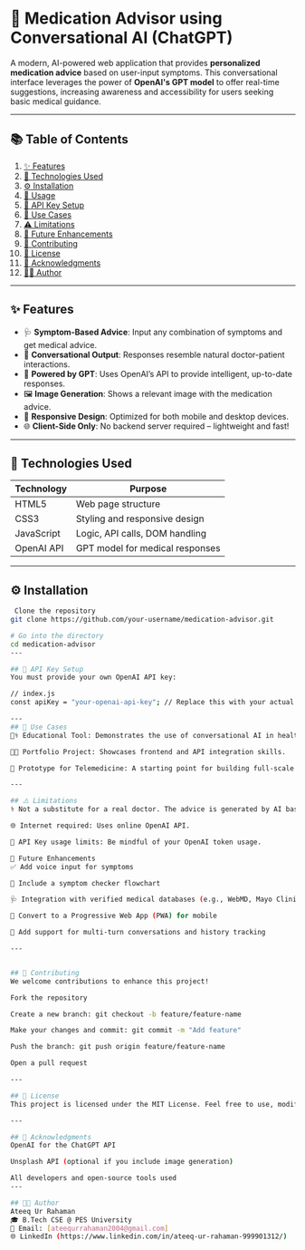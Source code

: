 # 💊 Medication Advisor using Conversational AI (ChatGPT)

A modern, AI-powered web application that provides **personalized medication advice** based on user-input symptoms. This conversational interface leverages the power of **OpenAI's GPT model** to offer real-time suggestions, increasing awareness and accessibility for users seeking basic medical guidance.

---

## 📚 Table of Contents

1. [✨ Features](#-features)  
2. [🧠 Technologies Used](#-technologies-used)  
3. [⚙️ Installation](#️-installation)  
4. [🚀 Usage](#-usage)     
5. [🔐 API Key Setup](#-api-key-setup)  
6. [📌 Use Cases](#-use-cases)  
7. [⚠️ Limitations](#️-limitations)  
8. [🌟 Future Enhancements](#-future-enhancements)  
9. [🤝 Contributing](#-contributing)  
10. [📄 License](#-license)  
11. [🙏 Acknowledgments](#-acknowledgments)  
12. [👨‍💻 Author](#-author)

---

## ✨ Features

- 🩺 **Symptom-Based Advice**: Input any combination of symptoms and get medical advice.
- 💊 **Conversational Output**: Responses resemble natural doctor-patient interactions.
- 🧠 **Powered by GPT**: Uses OpenAI’s API to provide intelligent, up-to-date responses.
- 🖼️ **Image Generation**: Shows a relevant image with the medication advice.
- 📱 **Responsive Design**: Optimized for both mobile and desktop devices.
- 🌐 **Client-Side Only**: No backend server required – lightweight and fast!

---

## 🧠 Technologies Used

| Technology | Purpose                          |
|------------|----------------------------------|
| HTML5      | Web page structure               |
| CSS3       | Styling and responsive design    |
| JavaScript | Logic, API calls, DOM handling   |
| OpenAI API | GPT model for medical responses  |

---

## ⚙️ Installation

```bash
 Clone the repository
git clone https://github.com/your-username/medication-advisor.git

# Go into the directory
cd medication-advisor
---

## 🔐 API Key Setup
You must provide your own OpenAI API key:

// index.js
const apiKey = "your-openai-api-key"; // Replace this with your actual key

---
## 📌 Use Cases
👨‍⚕️ Educational Tool: Demonstrates the use of conversational AI in healthcare.

🧑‍💻 Portfolio Project: Showcases frontend and API integration skills.

🧪 Prototype for Telemedicine: A starting point for building full-scale medical chatbots.

---

## ⚠️ Limitations
⚕️ Not a substitute for a real doctor. The advice is generated by AI based on general knowledge and may not apply to specific medical cases.

🌐 Internet required: Uses online OpenAI API.

🔐 API Key usage limits: Be mindful of your OpenAI token usage.

🌟 Future Enhancements
✅ Add voice input for symptoms

🔎 Include a symptom checker flowchart

🩺 Integration with verified medical databases (e.g., WebMD, Mayo Clinic)

📱 Convert to a Progressive Web App (PWA) for mobile

🔁 Add support for multi-turn conversations and history tracking

---


## 🤝 Contributing
We welcome contributions to enhance this project!

Fork the repository

Create a new branch: git checkout -b feature/feature-name

Make your changes and commit: git commit -m "Add feature"

Push the branch: git push origin feature/feature-name

Open a pull request

---

## 📄 License
This project is licensed under the MIT License. Feel free to use, modify, and share.

---

## 🙏 Acknowledgments
OpenAI for the ChatGPT API

Unsplash API (optional if you include image generation)

All developers and open-source tools used
---

## 👨‍💻 Author
Ateeq Ur Rahaman
🎓 B.Tech CSE @ PES University
📧 Email: [ateequrrahaman2004@gmail.com]
🌐 LinkedIn (https://www.linkedin.com/in/ateeq-ur-rahaman-999901312/)
